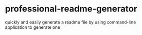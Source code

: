 # professional-readme-generator
quickly and easily generate a readme file by using command-line application to generate one
